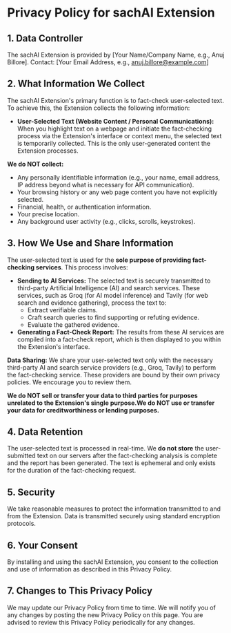 

# Privacy Policy for sachAI Extension

## 1. Data Controller

The sachAI Extension is provided by [Your Name/Company Name, e.g., Anuj Billore].
Contact: [Your Email Address, e.g., anuj.billore@example.com]

## 2. What Information We Collect

The sachAI Extension's primary function is to fact-check user-selected text. To achieve this, the Extension collects the following information:

- **User-Selected Text (Website Content / Personal Communications):** When you highlight text on a webpage and initiate the fact-checking process via the Extension's interface or context menu, the selected text is temporarily collected. This is the only user-generated content the Extension processes.

**We do NOT collect:**

- Any personally identifiable information (e.g., your name, email address, IP address beyond what is necessary for API communication).
- Your browsing history or any web page content you have not explicitly selected.
- Financial, health, or authentication information.
- Your precise location.
- Any background user activity (e.g., clicks, scrolls, keystrokes).

## 3. How We Use and Share Information

The user-selected text is used for the **sole purpose of providing fact-checking services**. This process involves:

- **Sending to AI Services:** The selected text is securely transmitted to third-party Artificial Intelligence (AI) and search services. These services, such as Groq (for AI model inference) and Tavily (for web search and evidence gathering), process the text to:
    - Extract verifiable claims.
    - Craft search queries to find supporting or refuting evidence.
    - Evaluate the gathered evidence.
- **Generating a Fact-Check Report:** The results from these AI services are compiled into a fact-check report, which is then displayed to you within the Extension's interface.

**Data Sharing:**
We share your user-selected text only with the necessary third-party AI and search service providers (e.g., Groq, Tavily) to perform the fact-checking service. These providers are bound by their own privacy policies. We encourage you to review them.

**We do NOT sell or transfer your data to third parties for purposes unrelated to the Extension's single purpose.We do NOT use or transfer your data for creditworthiness or lending purposes.**

## 4. Data Retention

The user-selected text is processed in real-time. We **do not store** the user-submitted text on our servers after the fact-checking analysis is complete and the report has been generated. The text is ephemeral and only exists for the duration of the fact-checking request.

## 5. Security

We take reasonable measures to protect the information transmitted to and from the Extension. Data is transmitted securely using standard encryption protocols.

## 6. Your Consent

By installing and using the sachAI Extension, you consent to the collection and use of information as described in this Privacy Policy.

## 7. Changes to This Privacy Policy


We may update our Privacy Policy from time to time. We will notify you of any changes by posting the new Privacy Policy on this page. You are advised to review this Privacy Policy periodically for any changes.


